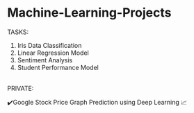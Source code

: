# Machine-Learning-Projects
TASKS:
1. Iris Data Classification
2. Linear Regression Model
3. Sentiment Analysis
4. Student Performance Model
<br>
PRIVATE:

✔️Google Stock Price Graph Prediction using Deep Learning 📈
